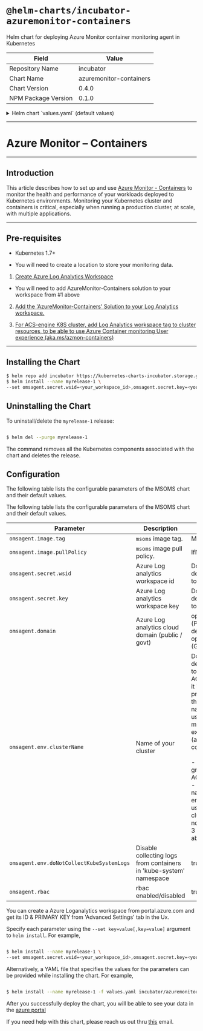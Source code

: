 # `@helm-charts/incubator-azuremonitor-containers`

Helm chart for deploying Azure Monitor container monitoring agent in Kubernetes

| Field               | Value                   |
| ------------------- | ----------------------- |
| Repository Name     | incubator               |
| Chart Name          | azuremonitor-containers |
| Chart Version       | 0.4.0                   |
| NPM Package Version | 0.1.0                   |

<details>

<summary>Helm chart `values.yaml` (default values)</summary>

```yaml
# Default values for azuremonitor-containers.
# This is a YAML-formatted file.
# Declare variables to be passed into your templates.

## Microsoft OMS Agent image for kubernetes cluster monitoring
## ref: https://github.com/Microsoft/OMS-docker/tree/ci_feature_prod
omsagent:
  image:
    tag: 'ciprod11292018'
    pullPolicy: IfNotPresent
    dockerProviderVersion: '3.0.0-2'
    agentVersion: '1.6.0-163'
  ## To get your workspace id and key do the following
  ## You can create a Azure Loganalytics workspace from portal.azure.com and get its ID & PRIMARY KEY from 'Advanced Settings' tab in the Ux.

  secret:
    wsid: <your_workspace_id>
    key: <your_workspace_key>
  domain: opinsights.azure.com
  env:
    clusterName: <my_Acs-engine_k8s_cluster_RG_ResourceID>
    doNotCollectKubeSystemLogs: 'true'
  rbac: true

  ## Configure resource requests and limits
  ## ref: http://kubernetes.io/docs/user-guide/compute-resources/
  ##
  resources:
    daemonset:
      requests:
        cpu: 50m
        memory: 150Mi
      limits:
        cpu: 150m
        memory: 300Mi
    deployment:
      requests:
        cpu: 50m
        memory: 100Mi
      limits:
        cpu: 150m
        memory: 500Mi
```

</details>

---

# Azure Monitor – Containers

---

## Introduction

This article describes how to set up and use [Azure Monitor - Containers](https://docs.microsoft.com/en-us/azure/monitoring/monitoring-container-health) to monitor the health and performance of your workloads deployed to Kubernetes environments. Monitoring your Kubernetes cluster and containers is critical, especially when running a production cluster, at scale, with multiple applications.

---

## Pre-requisites

- Kubernetes 1.7+

- You will need to create a location to store your monitoring data.

1. [Create Azure Log Analytics Workspace](https://docs.microsoft.com/en-us/azure/log-analytics/log-analytics-quick-create-workspace)

- You will need to add AzureMonitor-Containers solution to your workspace from #1 above

2. [Add the 'AzureMonitor-Containers' Solution to your Log Analytics workspace.](http://aka.ms/coinhelmdoc)

3. [For ACS-engine K8S cluster, add Log Analytics workspace tag to cluster resources, to be able to use Azure Container monitoring User experience (aka.ms/azmon-containers)](http://aka.ms/coin-acs-tag-doc)

---

## Installing the Chart

```bash
$ helm repo add incubator https://kubernetes-charts-incubator.storage.googleapis.com/
$ helm install --name myrelease-1 \
--set omsagent.secret.wsid=<your_workspace_id>,omsagent.secret.key=<your_workspace_key>,omsagent.env.clusterName=<my_prod_cluster>  incubator/azuremonitor-containers

```

## Uninstalling the Chart

To uninstall/delete the `myrelease-1` release:

```bash

$ helm del --purge myrelease-1

```

The command removes all the Kubernetes components associated with the chart and deletes the release.

## Configuration

The following table lists the configurable parameters of the MSOMS chart and their default values.

The following table lists the configurable parameters of the MSOMS chart and their default values.

| Parameter                                 | Description                                                        | Default                                                                                                                                                                                                                                                                                                                                                                                                                                                  |
| ----------------------------------------- | ------------------------------------------------------------------ | -------------------------------------------------------------------------------------------------------------------------------------------------------------------------------------------------------------------------------------------------------------------------------------------------------------------------------------------------------------------------------------------------------------------------------------------------------- |
| `omsagent.image.tag`                      | `msoms` image tag.                                                 | Most recent release                                                                                                                                                                                                                                                                                                                                                                                                                                      |
| `omsagent.image.pullPolicy`               | `msoms` image pull policy.                                         | IfNotPresent                                                                                                                                                                                                                                                                                                                                                                                                                                             |
| `omsagent.secret.wsid`                    | Azure Log analytics workspace id                                   | Does not have a default value, needs to be provided                                                                                                                                                                                                                                                                                                                                                                                                      |
| `omsagent.secret.key`                     | Azure Log analytics workspace key                                  | Does not have a default value, needs to be provided                                                                                                                                                                                                                                                                                                                                                                                                      |
| `omsagent.domain`                         | Azure Log analytics cloud domain (public / govt)                   | opinsights.azure.com (Public cloud as default), opinsights.azure.us (Govt Cloud)                                                                                                                                                                                                                                                                                                                                                                         |
| `omsagent.env.clusterName`                | Name of your cluster                                               | Does not have a default value, needs to be provided. If ACS-engine cluster, it is recommended to provide either one of the below as cluster name, to be able to use Azure Container monitoring User experience (aka.ms/azmon-containers) <br/> <br/> - Azure Resource group resource ID of ACS-Engine cluster <br/> - Provide a friendly name here and ensure this name is used to 'tag' the cluster master node(s) - see step-3 in pre-requisites above |
| `omsagent.env.doNotCollectKubeSystemLogs` | Disable collecting logs from containers in 'kube-system' namespace | true                                                                                                                                                                                                                                                                                                                                                                                                                                                     |
| `omsagent.rbac`                           | rbac enabled/disabled                                              | true (i.e enabled)                                                                                                                                                                                                                                                                                                                                                                                                                                       |

You can create a Azure Loganalytics workspace from portal.azure.com and get its ID & PRIMARY KEY from 'Advanced Settings' tab in the Ux.

Specify each parameter using the `--set key=value[,key=value]` argument to `helm install`. For example,

```bash

$ helm install --name myrelease-1 \
--set omsagent.secret.wsid=<your_workspace_id>,omsagent.secret.key=<your_workspace_key>,omsagent.env.clusterName=<my_Acs-engine_k8s_cluster_RG_ResourceID>  incubator/azuremonitor-containers
```

Alternatively, a YAML file that specifies the values for the parameters can be provided while installing the chart. For example,

```bash

$ helm install --name myrelease-1 -f values.yaml incubator/azuremonitor-containers

```

After you successfully deploy the chart, you will be able to see your data in the [azure portal](aka.ms/azmon-containers)

If you need help with this chart, please reach us out thru [this](mailto:askcoin@microsoft.com) email.
